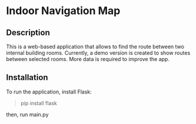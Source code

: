 Indoor Navigation Map
=============
Description
--------
This is a web-based application that allows to find the route between two internal building rooms.
Currently, a demo version is created to show routes between selected rooms. More data is required to improve the app.

Installation
--------
To run the application, install Flask:
> pip install flask
> 
then, run main.py
